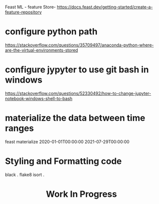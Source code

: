 Feast ML - feature Store- https://docs.feast.dev/getting-started/create-a-feature-repository

# configure python path 
https://stackoverflow.com/questions/35709497/anaconda-python-where-are-the-virtual-environments-stored

# configure jypyter to use git bash in windows 
https://stackoverflow.com/questions/52330492/how-to-change-jupyter-notebook-windows-shell-to-bash

# materialize the data between time ranges
feast materialize 2020-01-01T00:00:00 2021-07-29T00:00:00

# Styling and Formatting code
black .
flake8
isort .

<div align="center">
<h1>Work In Progress</h1>
</div>

